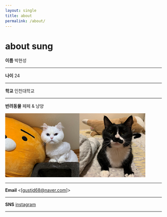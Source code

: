 ```yaml
---
layout: single
title: about
permalink: /about/
---
```


<h1> about sung </h1>

**이름** 박현성

---

**나이** 24

___

**학교** 인천대학교

---

**반려동물** 페페 & 냥양

![](\cats.png)

---

**Email** <[gustjd68@naver.com]>

---

**SNS** [instagram](https://www.instagram.com/_.ssung._/)

----





​	

